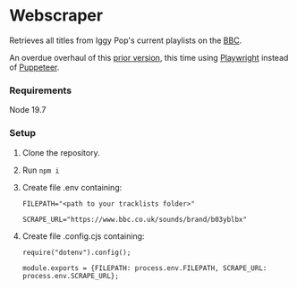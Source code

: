 # Webscraper

Retrieves all titles from Iggy Pop's current playlists on the [BBC](https://www.bbc.co.uk/sounds/brand/b03yblbx).

An overdue overhaul of this [prior version](https://github.com/sit79/iggy-confidential-tracklist-scraper), this time using [Playwright](https://playwright.dev/) instead of [Puppeteer](https://github.com/puppeteer/puppeteer).

### Requirements

Node 19.7

### Setup

1. Clone the repository.
2. Run `npm i`
3. Create file .env containing:

   `FILEPATH="<path to your tracklists folder>"`

   `SCRAPE_URL="https://www.bbc.co.uk/sounds/brand/b03yblbx"`

4. Create file .config.cjs containing:

   `require("dotenv").config();`

   `module.exports = {FILEPATH: process.env.FILEPATH, SCRAPE_URL: process.env.SCRAPE_URL};`
